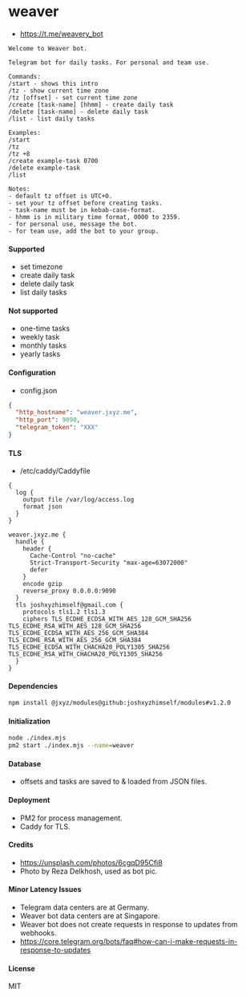 # weaver

- https://t.me/weavery_bot

```
Welcome to Weaver bot.

Telegram bot for daily tasks. For personal and team use.

Commands:
/start - shows this intro
/tz - show current time zone
/tz [offset] - set current time zone
/create [task-name] [hhmm] - create daily task
/delete [task-name] - delete daily task
/list - list daily tasks

Examples:
/start
/tz
/tz +8
/create example-task 0700
/delete example-task
/list

Notes:
- default tz offset is UTC+0.
- set your tz offset before creating tasks.
- task-name must be in kebab-case-format.
- hhmm is in military time format, 0000 to 2359.
- for personal use, message the bot.
- for team use, add the bot to your group. 
```

#### Supported

- set timezone
- create daily task
- delete daily task
- list daily tasks

#### Not supported

- one-time tasks
- weekly task
- monthly tasks
- yearly tasks

#### Configuration

- config.json

```json
{
  "http_hostname": "weaver.jxyz.me",
  "http_port": 9090,
  "telegram_token": "XXX"
}
```

#### TLS

- /etc/caddy/Caddyfile

```
{
  log {
    output file /var/log/access.log
    format json
  }
}

weaver.jxyz.me {
  handle {
    header {
      Cache-Control "no-cache"
      Strict-Transport-Security "max-age=63072000"
      defer
    }
    encode gzip
    reverse_proxy 0.0.0.0:9090
  }
  tls joshxyzhimself@gmail.com {
    protocols tls1.2 tls1.3
    ciphers TLS_ECDHE_ECDSA_WITH_AES_128_GCM_SHA256 TLS_ECDHE_RSA_WITH_AES_128_GCM_SHA256 TLS_ECDHE_ECDSA_WITH_AES_256_GCM_SHA384 TLS_ECDHE_RSA_WITH_AES_256_GCM_SHA384 TLS_ECDHE_ECDSA_WITH_CHACHA20_POLY1305_SHA256 TLS_ECDHE_RSA_WITH_CHACHA20_POLY1305_SHA256
  }
}
```

#### Dependencies

```sh
npm install @jxyz/modules@github:joshxyzhimself/modules#v1.2.0
```

#### Initialization

```sh
node ./index.mjs
pm2 start ./index.mjs --name=weaver
```

#### Database

- offsets and tasks are saved to & loaded from JSON files.

#### Deployment

- PM2 for process management.
- Caddy for TLS.

#### Credits

- https://unsplash.com/photos/6cgqD95Cfi8
- Photo by Reza Delkhosh, used as bot pic.

#### Minor Latency Issues

- Telegram data centers are at Germany.
- Weaver bot data centers are at Singapore.
- Weaver bot does not create requests in response to updates from webhooks.
- https://core.telegram.org/bots/faq#how-can-i-make-requests-in-response-to-updates

#### License

MIT